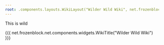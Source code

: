 ```yaml
---
root: .components.layouts.WikiLayout("Wilder Wild Wiki", net.frozenblock.net.pages.wilderwild())
---
```

This is wild

{{{ net.frozenblock.net.components.widgets.WikiTitle("Wilder Wild Wiki") }}}
